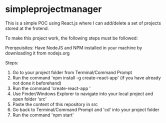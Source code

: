 # simpleprojectmanager
This is a simple POC using React.js where I can add/delete a set of projects stored at the frotend.


To make this project work, the following steps must be followed:

Prerqeuisites:
Have NodeJS and NPM installed in your machine by downloading it from nodejs.org

Steps:
1. Go to your project folder from Terminal/Command Prompt
2. Run the command 'npm install -g create-react-app' (if you have already not done it beforehand)
3. Run the command 'create-react-app <name of the project>'
4. Use Finder/Windows Explorer to navigate into your local project and open folder 'src'
5. Paste the content of this repository in src
6. Go back to Terminal/Command Prompt and 'cd' into your project folder
7. Run the command 'npm start'
